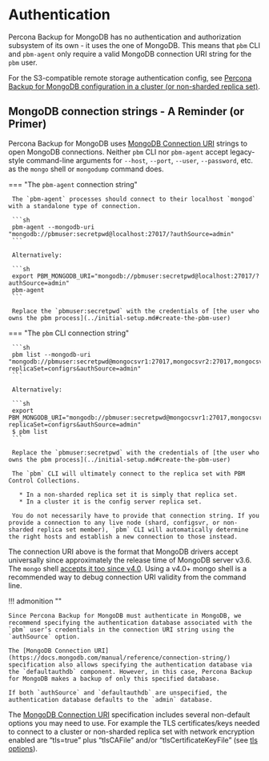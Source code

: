 # Authentication

Percona Backup for MongoDB has no authentication and authorization subsystem of its own - it uses the one of MongoDB. This means that `pbm` CLI and `pbm-agent` only require a valid MongoDB connection URI string for the `pbm` user.

For the S3-compatible remote storage authentication config, see
[Percona Backup for MongoDB configuration in a cluster (or non-sharded replica set)](../reference/config.md).

## MongoDB connection strings - A Reminder (or Primer)

Percona Backup for MongoDB uses [MongoDB Connection URI](https://docs.mongodb.com/manual/reference/connection-string/) strings to open
MongoDB connections. Neither `pbm` CLI nor `pbm-agent` accept legacy-style
command-line arguments for `--host`, `--port`, `--user`, `--password`,
etc. as the `mongo` shell or `mongodump` command does.


=== "The `pbm-agent` connection string"

     The `pbm-agent` processes should connect to their localhost `mongod` with a standalone type of connection.

     ```sh
     pbm-agent --mongodb-uri "mongodb://pbmuser:secretpwd@localhost:27017/?authSource=admin"
     ```

     Alternatively:

     ```sh 
     export PBM_MONGODB_URI="mongodb://pbmuser:secretpwd@localhost:27017/?authSource=admin"
     pbm-agent
     ```
     
     Replace the `pbmuser:secretpwd` with the credentials of [the user who owns the pbm process](../initial-setup.md#create-the-pbm-user)

=== "The `pbm` CLI connection string"

     ```sh
     pbm list --mongodb-uri "mongodb://pbmuser:secretpwd@mongocsvr1:27017,mongocsvr2:27017,mongocsvr3:27017/?replicaSet=configrs&authSource=admin"
     ```

     Alternatively:

     ```sh
     export PBM_MONGODB_URI="mongodb://pbmuser:secretpwd@mongocsvr1:27017,mongocsvr2:27017,mongocsvr3:27017/?replicaSet=configrs&authSource=admin"
     $ pbm list
     ```
     
     Replace the `pbmuser:secretpwd` with the credentials of [the user who owns the pbm process](../initial-setup.md#create-the-pbm-user)

     The `pbm` CLI will ultimately connect to the replica set with PBM Control Collections.

       * In a non-sharded replica set it is simply that replica set.
       * In a cluster it is the config server replica set.

     You do not necessarily have to provide that connection string. If you provide a connection to any live node (shard, configsvr, or non-sharded replica set member), `pbm` CLI will automatically determine the right hosts and establish a new connection to those instead.


The connection URI above is the format that MongoDB drivers accept universally
since approximately the release time of MongoDB server v3.6. The `mongo` shell
[accepts it too since v4.0](https://docs.mongodb.com/v4.0/mongo/#mongodb-instance-on-a-remote-host). Using
a v4.0+ mongo shell is a recommended way to debug connection URI validity from
the command line.

!!! admonition ""

    Since Percona Backup for MongoDB must authenticate in MongoDB, we recommend specifying the authentication database associated with the `pbm` user’s credentials in the connection URI string using the `authSource` option.

    The [MongoDB Connection URI](https://docs.mongodb.com/manual/reference/connection-string/) specification also allows specifying the authentication database via the `defaultauthdb` component. However, in this case, Percona Backup for MongoDB makes a backup of only this specified database.

    If both `authSource` and `defaultauthdb` are unspecified, the authentication database defaults to the `admin` database.

The [MongoDB Connection URI](https://docs.mongodb.com/manual/reference/connection-string/) specification
includes several non-default options you may need to use. For example the TLS
certificates/keys needed to connect to a cluster or non-sharded replica set with
network encryption enabled are “tls=true” plus “tlsCAFile” and/or
“tlsCertificateKeyFile” (see [tls options](https://docs.mongodb.com/manual/reference/connection-string/#tls-options)).


